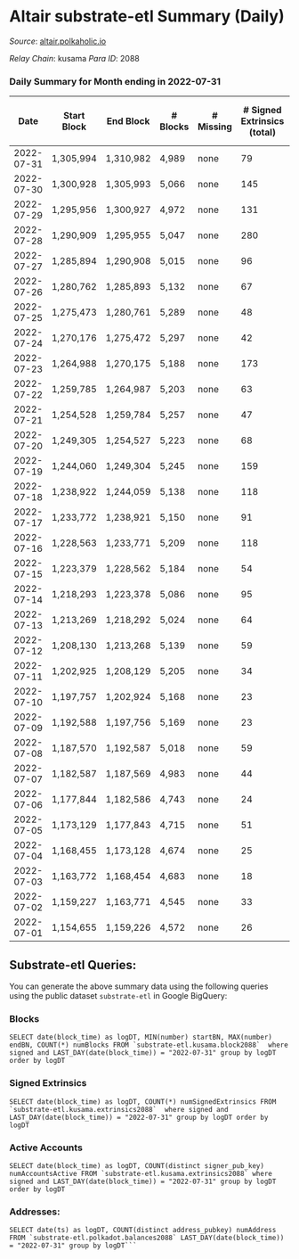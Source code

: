 # Altair substrate-etl Summary (Daily)

_Source_: [altair.polkaholic.io](https://altair.polkaholic.io)

*Relay Chain*: kusama
*Para ID*: 2088



### Daily Summary for Month ending in 2022-07-31


| Date | Start Block | End Block | # Blocks | # Missing | # Signed Extrinsics (total) | # Active Accounts | # Addresses with Balances | # Events | # Transfers | # XCM Transfers In | # XCM Transfers Out |
| ---- | ----------- | --------- | -------- | --------- | --------------------------- | ----------------- | ------------------------- | -------- | ----------- | ------------------ | ------------------- |
| 2022-07-31 | 1,305,994 | 1,310,982 | 4,989 | none | 79 | 49 | 22,390 | 10,376 | 55 ($10,736.79) | 3 ($1.93) | 20 ($4,411.64) |
| 2022-07-30 | 1,300,928 | 1,305,993 | 5,066 | none | 145 | 104 | 22,384 | 10,841 | 112 ($6,674.86) | 2 ($663.55) | 10 ($2,230.11) |
| 2022-07-29 | 1,295,956 | 1,300,927 | 4,972 | none | 131 | 59 | 22,368 | 10,612 | 80 ($30,557.70) | 10 ($2,198.03) | 22 ($5,207.88) |
| 2022-07-28 | 1,290,909 | 1,295,955 | 5,047 | none | 280 | 149 | 22,363 | 11,312 | 122 ($2,068.13) | 8 ($425.50) | 19 ($310.81) |
| 2022-07-27 | 1,285,894 | 1,290,908 | 5,015 | none | 96 | 55 | 22,356 | 10,525 | 59 ($11,010.39) | 4 ($519.08) | 23 ($5,584.79) |
| 2022-07-26 | 1,280,762 | 1,285,893 | 5,132 | none | 67 | 40 | 22,351 | 10,580 | 47 ($5,847.43) |   | 13 ($2,658.93) |
| 2022-07-25 | 1,275,473 | 1,280,761 | 5,289 | none | 48 | 32 | 22,347 | 10,857 | 28 ($10,173.90) | 8 ($2,004.92) | 10 ($1,359.07) |
| 2022-07-24 | 1,270,176 | 1,275,472 | 5,297 | none | 42 | 28 | 22,345 | 10,798 | 25 ($2,583.20) | 1 ($0.45) | 12 ($1,354.97) |
| 2022-07-23 | 1,264,988 | 1,270,175 | 5,188 | none | 173 | 96 | 22,342 | 11,571 | 140 ($9,291.09) |   | 13 ($5,690.23) |
| 2022-07-22 | 1,259,785 | 1,264,987 | 5,203 | none | 63 | 37 | 22,286 | 10,745 | 44 ($5,783.20) | 1 ($0.20) | 19 ($3,069.43) |
| 2022-07-21 | 1,254,528 | 1,259,784 | 5,257 | none | 47 | 31 | 22,282 | 10,755 | 27 ($1,806.11) | 1 ($0.04) | 11 ($1,037.42) |
| 2022-07-20 | 1,249,305 | 1,254,527 | 5,223 | none | 68 | 49 | 22,279 | 10,789 | 33 ($1,462.68) | 2 ($0.60) | 12 ($964.96) |
| 2022-07-19 | 1,244,060 | 1,249,304 | 5,245 | none | 159 | 76 | 22,272 | 11,349 | 106 ($27,990.85) | 15 ($5,014.18) | 50 ($13,099.33) |
| 2022-07-18 | 1,238,922 | 1,244,059 | 5,138 | none | 118 | 52 | 22,265 | 10,872 | 90 ($24,717.94) | 3 ($335.86) | 46 ($10,557.24) |
| 2022-07-17 | 1,233,772 | 1,238,921 | 5,150 | none | 91 | 45 | 22,260 | 10,749 | 61 ($25,727.22) |   | 36 ($20,793.11) |
| 2022-07-16 | 1,228,563 | 1,233,771 | 5,209 | none | 118 | 59 | 22,258 | 11,031 | 84 ($17,978.96) | 6 ($1,095.61) | 41 ($7,923.22) |
| 2022-07-15 | 1,223,379 | 1,228,562 | 5,184 | none | 54 | 39 | 22,251 | 10,661 | 32 ($4,148.25) | 5 ($1,879.25) | 10 ($1,566.36) |
| 2022-07-14 | 1,218,293 | 1,223,378 | 5,086 | none | 95 | 64 | 22,246 | 10,656 | 56 ($18,422.92) |   | 29 ($16,837.72) |
| 2022-07-13 | 1,213,269 | 1,218,292 | 5,024 | none | 64 | 44 | 22,237 | 10,370 | 35 ($2,997.87) | 1 ($0.075) | 18 ($2,537.70) |
| 2022-07-12 | 1,208,130 | 1,213,268 | 5,139 | none | 59 | 40 | 22,230 | 10,554 | 25 ($1,909.28) | 1 ($0.13) | 11 ($374.50) |
| 2022-07-11 | 1,202,925 | 1,208,129 | 5,205 | none | 34 | 23 | 22,227 | 10,584 | 20 ($3,274.25) |   | 3 ($9.41) |
| 2022-07-10 | 1,197,757 | 1,202,924 | 5,168 | none | 23 | 20 | 22,224 | 10,446 | 9 ($234.24) |   | 1 ($33.95) |
| 2022-07-09 | 1,192,588 | 1,197,756 | 5,169 | none | 23 | 12 | 22,221 | 10,488 | 2 ($4.23) | 1 ($0.14) | 1 ($0.77) |
| 2022-07-08 | 1,187,570 | 1,192,587 | 5,018 | none | 59 | 39 | 22,220 | 10,315 | 26 ($1,512.82) |   | 5 ($57.86) |
| 2022-07-07 | 1,182,587 | 1,187,569 | 4,983 | none | 44 | 37 | 22,218 | 10,175 | 14 ($60.47) |   | 3 ($16.73) |
| 2022-07-06 | 1,177,844 | 1,182,586 | 4,743 | none | 24 | 22 | 22,213 | 9,586 |   |   |   |
| 2022-07-05 | 1,173,129 | 1,177,843 | 4,715 | none | 51 | 33 | 22,213 | 9,656 | 7 ($2,132.35) |   | 2 ($86.64) |
| 2022-07-04 | 1,168,455 | 1,173,128 | 4,674 | none | 25 | 20 | 22,213 | 9,456 | 8 ($1,962.74) |   |   |
| 2022-07-03 | 1,163,772 | 1,168,454 | 4,683 | none | 18 | 16 | 22,211 | 9,458 | 9 ($748.12) |   | 1 ($19.13) |
| 2022-07-02 | 1,159,227 | 1,163,771 | 4,545 | none | 33 | 24 | 22,211 | 9,254 | 13 ($147.55) | 1 ($0.097) | 3 ($88.30) |
| 2022-07-01 | 1,154,655 | 1,159,226 | 4,572 | none | 26 | 17 | 22,206 | 9,263 | 8 ($220.52) |   |   |

## Substrate-etl Queries:
You can generate the above summary data using the following queries using the public dataset `substrate-etl` in Google BigQuery:


### Blocks
```
SELECT date(block_time) as logDT, MIN(number) startBN, MAX(number) endBN, COUNT(*) numBlocks FROM `substrate-etl.kusama.block2088`  where signed and LAST_DAY(date(block_time)) = "2022-07-31" group by logDT order by logDT
```


### Signed Extrinsics
```
SELECT date(block_time) as logDT, COUNT(*) numSignedExtrinsics FROM `substrate-etl.kusama.extrinsics2088`  where signed and LAST_DAY(date(block_time)) = "2022-07-31" group by logDT order by logDT
```


### Active Accounts
```
SELECT date(block_time) as logDT, COUNT(distinct signer_pub_key) numAccountsActive FROM `substrate-etl.kusama.extrinsics2088` where signed and LAST_DAY(date(block_time)) = "2022-07-31" group by logDT order by logDT
```


### Addresses:
```
SELECT date(ts) as logDT, COUNT(distinct address_pubkey) numAddress FROM `substrate-etl.polkadot.balances2088` LAST_DAY(date(block_time)) = "2022-07-31" group by logDT```


